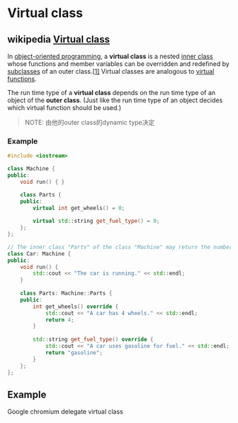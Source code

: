 # Virtual class



## wikipedia [Virtual class](https://en.wikipedia.org/wiki/Virtual_class)

In [object-oriented programming](https://en.wikipedia.org/wiki/Object-oriented_programming), a **virtual class** is a nested [inner class](https://en.wikipedia.org/wiki/Inner_class) whose functions and member variables can be overridden and redefined by [subclasses](https://en.wikipedia.org/wiki/Subclass_(computer_science)) of an outer class.[[1\]](https://en.wikipedia.org/wiki/Virtual_class#cite_note-1) Virtual classes are analogous to [virtual functions](https://en.wikipedia.org/wiki/Virtual_function).

The run time type of a **virtual class** depends on the run time type of an object of the **outer class**. (Just like the run time type of an object decides which virtual function should be used.)

> NOTE: 由他的outer class的dynamic type决定

### Example

```C++
#include <iostream>

class Machine {
public:
    void run() { }

    class Parts {
    public:
        virtual int get_wheels() = 0;
        
        virtual std::string get_fuel_type() = 0;
    };
};

// The inner class "Parts" of the class "Machine" may return the number of wheels the machine has.
class Car: Machine {
public:
    void run() { 
        std::cout << "The car is running." << std::endl; 
    }
    
    class Parts: Machine::Parts {
    public:
        int get_wheels() override {
            std::cout << "A car has 4 wheels." << std::endl;
            return 4;
        }
        
        std::string get_fuel_type() override {
            std::cout << "A car uses gasoline for fuel." << std::endl;
            return "gasoline";
        }
    };
};
```



## Example

Google chromium delegate virtual class

